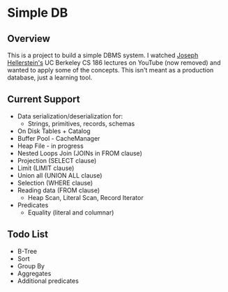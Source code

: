 # Simple DB

## Overview

This is a project to build a simple DBMS system.  I watched [Joseph Hellerstein's](http://db.cs.berkeley.edu/jmh/) 
UC Berkeley CS 186 lectures on YouTube (now removed) and wanted to apply some of the concepts.  This isn't meant as a 
production database, just a learning tool.

## Current Support

* Data serialization/deserialization for:
  * Strings, primitives, records, schemas
* On Disk Tables + Catalog
* Buffer Pool - CacheManager
* Heap File - in progress
* Nested Loops Join (JOINs in FROM clause)
* Projection (SELECT clause)
* Limit (LIMIT clause)
* Union all (UNION ALL clause)
* Selection (WHERE clause)
* Reading data (FROM clause)
  * Heap Scan, Literal Scan, Record Iterator
* Predicates
  * Equality (literal and columnar)

## Todo List

* B-Tree
* Sort
* Group By
* Aggregates
* Additional predicates
